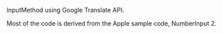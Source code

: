 InputMethod using Google Translate API.

Most of the code is derived from the Apple sample code, NumberInput 2.
